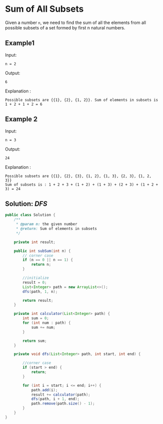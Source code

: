 # Sum of All Subsets
Given a number `n`, we need to find the sum of all the elements from all possible subsets of a set formed by first n natural numbers.

## Example1
Input:
```
n = 2

```
Output:
```
6

```

Explanation :
```
Possible subsets are {{1}, {2}, {1, 2}}. Sum of elements in subsets is 1 + 2 + 1 + 2 = 6

```

## Example 2
Input:
```
n = 3

```
Output:
```
24

```

Explanation :
```
Possible subsets are {{1}, {2}, {3}, {1, 2}, {1, 3}, {2, 3}, {1, 2, 3}}
Sum of subsets is : 1 + 2 + 3 + (1 + 2) + (1 + 3) + (2 + 3) + (1 + 2 + 3) = 24

```

## Solution: *DFS*

```java
public class Solution {
    /**
     * @param n: the given number
     * @return: Sum of elements in subsets
     */

    private int result;

    public int subSum(int n) {
        // corner case
        if (n == 0 || n == 1) {
            return n;
        }

        //initialize
        result = 0;
        List<Integer> path = new ArrayList<>();
        dfs(path, 1, n);

        return result;
    }

    private int calculator(List<Integer> path) {
        int sum = 0;
        for (int num : path) {
            sum += num;
        }

        return sum;
    }

    private void dfs(List<Integer> path, int start, int end) {

        //corner case
        if (start > end) {
            return;
        }

        for (int i = start; i <= end; i++) {
            path.add(i);
            result += calculator(path);
            dfs(path, i + 1, end);
            path.remove(path.size() - 1);
        }
    }
}
```
